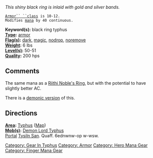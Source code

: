 *This shiny black ring is inlaid with gold and silver bands.*

[`Armor`` ``class`](Armor_Class "wikilink")` is 10-12.`  
`Modifies `[`mana`](Mana_Points "wikilink")` by 40 continuous.`

**Keyword(s):** black ring typhus  
**[Type](:Category:_Object_Types "wikilink"):**
[armor](:Category:_Armor "wikilink")  
**[Flag(s)](:Category:_Object_Flags "wikilink"):**
[dark](Dark_Flag "wikilink"), [magic](Magic_Flag "wikilink"),
[nodrop](NoDrop_Flag "wikilink"), [noremove](NoRemove_Flag "wikilink")  
**[Weight](Object_Weight "wikilink"):** 6 lbs  
**[Level(s)](Object_Level "wikilink"):** 50-51  
**[Quality](Object_Quality "wikilink"):** 200 hps  

## Comments

The same mana as a [Riithi Noble's
Ring](Riithi_Noble's_Ring "wikilink"), but with the potential to have
slightly better AC.

There is a [demonic version](Demonic_Ringband_Of_Typhus "wikilink") of
this.

## Directions

**[Area](:Category:_Areas "wikilink"):**
[Typhus](:Category:_Typhus "wikilink") ([Map](Typhus_Map "wikilink"))  
**[Mob(s)](:Category:_Mobs "wikilink"):** [Demon Lord
Typhus](Demon_Lord_Typhus "wikilink")  
[Portal](Teleport "wikilink") [Tysiln San](Tysiln_San "wikilink").
Quaff. 6ednwnw-op w-wsw.

[Category: Gear In Typhus](Category:_Gear_In_Typhus "wikilink")
[Category: Armor](Category:_Armor "wikilink") [Category: Hero Mana
Gear](Category:_Hero_Mana_Gear "wikilink") [Category: Finger Mana
Gear](Category:_Finger_Mana_Gear "wikilink")
